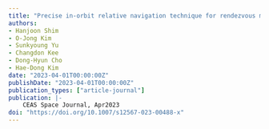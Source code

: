 ```yaml
---
title: "Precise in-orbit relative navigation technique for rendezvous mission of CubeSats using only GPS receivers"
authors:
- Hanjoon Shim
- O-Jong Kim
- Sunkyoung Yu
- Changdon Kee
- Dong-Hyun Cho
- Hae-Dong Kim
date: "2023-04-01T00:00:00Z"
publishDate: "2023-04-01T00:00:00Z"
publication_types: ["article-journal"]
publication: |-
    CEAS Space Journal, Apr2023
doi: "https://doi.org/10.1007/s12567-023-00488-x"
---
```

